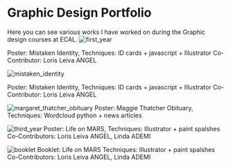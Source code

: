 # Graphic Design Portfolio 

Here you can see various works I have worked on during the Graphic design courses at ECAL.
![first_year](https://cloud.githubusercontent.com/assets/22515829/25783447/a0b7a138-335c-11e7-9561-4ed270eabc5e.jpg)

Poster: Mistaken Identity, 
Techniques: ID cards + javascript + Illustrator
Co-Contributor: Loris Leiva ANGEL

![mistaken_identity](https://cloud.githubusercontent.com/assets/22515829/25786823/47cf34e8-339b-11e7-9d4e-6f2fef4b24bf.jpg)

Poster: Mistaken Identity, 
Techniques: ID cards + javascript + Illustrator
Co-Contributor: Loris Leiva ANGEL

![margaret_thatcher_obituary](https://cloud.githubusercontent.com/assets/22515829/25783459/dedaad0c-335c-11e7-8303-5ab0ae3617e9.jpg)
Poster: Maggie Thatcher Obituary, 
Techniques: Wordcloud python + news articles 

![third_year](https://cloud.githubusercontent.com/assets/22515829/25783499/40a620b6-335d-11e7-8af1-3812a5dfeab0.jpg)
Poster: Life on MARS,
Techniques: Illustrator + paint spalshes
Co-Contributors: Loris Leiva ANGEL, Linda ADEMI

![booklet](https://cloud.githubusercontent.com/assets/22515829/25786720/f23468b0-3399-11e7-80bd-084445ba3cc7.jpg)
Booklet: Life on MARS
Techniques: Illustrator + paint spalshes
Co-Contributors: Loris Leiva ANGEL, Linda ADEMI
